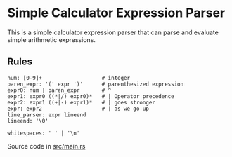 # Simple Calculator Expression Parser

This is a simple calculator expression parser that can parse and evaluate simple arithmetic expressions.

## Rules
```
num: [0-9]+                   # integer
paren_expr: '(' expr ')'      # parenthesized expression
expr0: num | paren_expr       # ^
expr1: expr0 ((*|/) expr0)*   # | Operator precedence
expr2: expr1 ((+|-) expr1)*   # | goes stronger
expr: expr2                   # | as we go up
line_parser: expr lineend
lineend: '\0'

whitespaces: ' ' | '\n'
```

Source code in [src/main.rs](src/main.rs)
